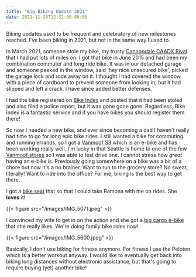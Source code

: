 ```yaml
---
title: "Big Biking Update 2021"
date: 2021-11-28T12:52:00-08:00
---
```


Biking updates used to be frequent and celebratory of new milestones reached. I've been biking in 2021, but not in the same way I used to.

In March 2021, someone stole my bike, my trusty [Cannondale CAADX Rival](http://www.cannondale.com/nam_en/2015/bikes/road/cyclocross/caadx/caadx-sram-rival-disc) that I had put lots of miles on. I got that bike in June 2015 and had been my combination commuter and long ride bike. It was in our detached garage and someone peeked in the window, said 'hey nice unsecured bike', picked the garage lock and rode away on it. I thought I had covered the window with a piece of cardboard to prevent someone from looking in, but it had slipped and left a crack. I have since added better defenses.

I had the bike registered on [Bike Index](https://bikeindex.org/) and posted that it had been stoled and also filed a police report, but it was gone gone gone. Regardless, Bike Index is a fantastic service and if you have bikes you should register them there! 

So now I needed a new bike, and ever since becoming a dad I haven't really had time to go for long epic bike rides. I still wanted a bike for commuting and running errands, so I got a [Vanmoof S3](https://www.vanmoof.com/en-US/s3?color=dark) which is an e-bike and has been working really well. I'm lucky in that Seattle is home to one of the few [Vanmoof stores](https://www.vanmoof.com/en-US/stores/seattle) so I was able to test drive one. I cannot stress how *great* having an e-bike is. Previously going somewhere on a bike was a bit of a chore but now it's a no brainer. Want to run to the grocery store? No sweat, literally! Want to ride into the office? For me, biking is the best way to get there. 

I got a [bike seat](https://www.amazon.com/Thule-Yepp-mount-child-seat-Orange/dp/B004PYEB0M) that so that I could take Ramona with me on rides. She **loves** it! 

{{< figure src="/images/IMG_5071.jpeg" >}}

I convinced my wife to get in on the action and she got a [big cargo e-bike](https://www.radpowerbikes.com/products/radwagon-electric-cargo-bike) that she really likes. We're doing family bike rides now!

{{< figure src="/images/IMG_5600.jpeg" >}}

Basically, I don't use biking for fitness anymore. For fitness I use the Peloton which is a better workout anyway. I would like to eventually get back into biking long distances without electronic assistance, but that's going to require buying (yet) another bike!
